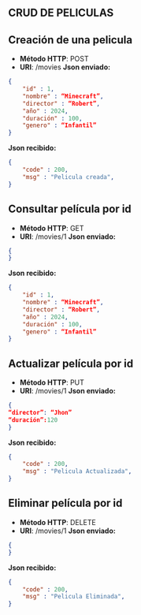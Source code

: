 ## CRUD DE PELICULAS

## Creación de una pelicula
- **Método HTTP**: POST
- **URI**: /movies
**Json enviado:**
```json
{
    "id" : 1,
    "nombre" : “Minecraft”,
    "director" : “Robert”,
    "año" : 2024,
    "duración" : 100,
    "genero" : “Infantil”
}
```
**Json recibido:**
```json
{
    "code" : 200,
    "msg" : "Pelicula creada",
}
```

## Consultar película por id
- **Método HTTP**: GET
- **URI**: /movies/1
**Json enviado:**
```json
{
}
```
**Json recibido:**
```json
{
    "id" : 1,
    "nombre" : “Minecraft”,
    "director" : “Robert”,
    "año" : 2024,
    "duración" : 100,
    "genero" : “Infantil”
}
```

## Actualizar película por id
- **Método HTTP**: PUT
- **URI**: /movies/1
**Json enviado:**
```json
{
“director”: “Jhon”
“duración”:120
}
```
**Json recibido:**
```json
{
    "code" : 200,
    "msg" : "Pelicula Actualizada",
}
```

## Eliminar película por id
- **Método HTTP**: DELETE
- **URI**: /movies/1
**Json enviado:**
```json
{
}
```
**Json recibido:**
```json
{
    "code" : 200,
    "msg" : "Pelicula Eliminada",
}
```
